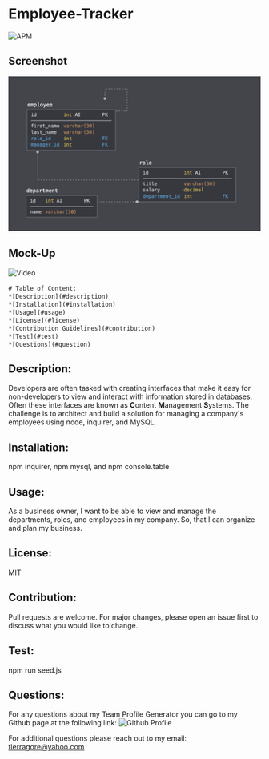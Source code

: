 # Employee-Tracker


![APM](https://img.shields.io/apm/l/open)

## Screenshot


![Screenshot](./schema.png)


## Mock-Up
![Video](https://drive.google.com/file/d/1Q2zhDJk5eRkXy6jq5DHz4FzGEuBNCpE0/view)
    
    # Table of Content: 
    *[Description](#description)
    *[Installation](#installation)
    *[Usage](#usage)
    *[License](#license)
    *[Contribution Guidelines](#contribution)
    *[Test](#test)
    *[Questions](#question)
    
## Description: 
Developers are often tasked with creating interfaces that make it easy for non-developers to view and interact with information stored in databases. Often these interfaces are known as **C**ontent **M**anagement **S**ystems. The challenge is to architect and build a solution for managing a company's employees using node, inquirer, and MySQL.


## Installation: 
npm inquirer, npm mysql, and npm console.table

## Usage:
As a business owner, I want to be able to view and manage the departments, roles, and employees in my company. So, that I can organize and plan my business.

## License:
MIT

## Contribution: 
Pull requests are welcome.  For major changes, please open an issue first to discuss what you would like to change.

    
## Test: 
npm run seed.js

## Questions:

For any questions about my Team Profile Generator you can go to my Github page at the following link:
![Github Profile](https://github.com/tmgorogers/Team-Profile-Generator)
     
For additional questions please reach out to my email: tierragore@yahoo.com
